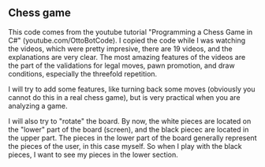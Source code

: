 ## Chess game

This code comes from the youtube tutorial "Programming a Chess Game in C#" (youtube.com/OttoBotCode). I copied the code while I was watching the videos,
which were pretty impresive, there are 19 videos, and the explanations are very clear. The most amazing features of the videos are the part of the validations for legal moves, pawn promotion, and draw conditions, especially the threefold repetition.

I will try to add some features, like turning back some moves (obviously you cannot do this in a real chess game), but is very practical when you are analyzing a game.

I will also try to "rotate" the board. By now, the white pieces are located on the "lower" part of the board (screen), and the black piecec are located in the upper part.
The pieces in the lower part of the board generally represent the pieces of the user, in this case myself. So when I play with the black pieces, I want to see my pieces in the lower section.



